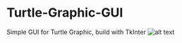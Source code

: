 # Turtle-Graphic-GUI
Simple GUI for Turtle Graphic, build with TkInter
![alt text](https://github.com/Bustuk/Turtle-Graphic-GUI/blob/master/turtle%20gui.jpg)
